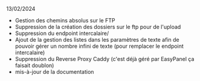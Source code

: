 13/02/2024
- Gestion des chemins absolus sur le FTP
- Suppression de la création des dossiers sur le ftp pour de l'upload
- Suppression du endpoint intercalaire/
- Ajout de la gestion des listes dans les paramètres de texte afin de pouvoir gérer un nombre infini de texte (pour remplacer le endpoint intercalaire)
- Suppression du Reverse Proxy Caddy (c'est déjà géré par EasyPanel ça faisait doublon)
- mis-à-jour de la documentation